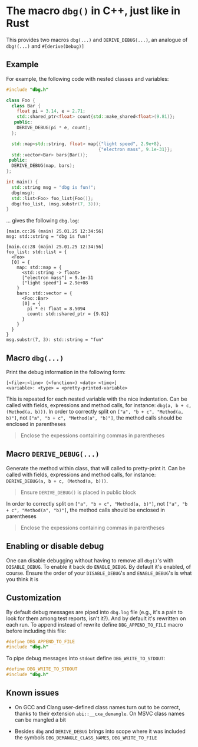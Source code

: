 # The macro `dbg()` in C++, just like in Rust

This provides two macros `dbg(...)` and `DERIVE_DEBUG(...)`, an analogue of `dbg!(...)` and `#[derive(Debug)]`


## Example

For example, the following code with nested classes and variables:
```c++
#include "dbg.h"

class Foo {
  class Bar {
    float pi = 3.14, e = 2.71;
    std::shared_ptr<float> count{std::make_shared<float>(9.81)};
   public:
    DERIVE_DEBUG(pi * e, count);
  };

  std::map<std::string, float> map{{"light speed", 2.9e+8},
                                   {"electron mass", 9.1e-31}};
  std::vector<Bar> bars{Bar()};
 public:
  DERIVE_DEBUG(map, bars);
};

int main() {
  std::string msg = "dbg is fun!";
  dbg(msg);
  std::list<Foo> foo_list{Foo()};
  dbg(foo_list, (msg.substr(7, 3)));
}
```

... gives the following `dbg.log`:
```
[main.cc:26 (main) 25.01.25 12:34:56]
msg: std::string = "dbg is fun!"

[main.cc:28 (main) 25.01.25 12:34:56]
foo_list: std::list = {
  <Foo>
  [0] = {
    map: std::map = {
      <std::string -> float>
      ["electron mass"] = 9.1e-31
      ["light speed"] = 2.9e+08
    }
    bars: std::vector = {
      <Foo::Bar>
      [0] = {
        pi * e: float = 8.5094
        count: std::shared_ptr = {9.81}
      }
    }
  }
}
msg.substr(7, 3): std::string = "fun"
```

## Macro `dbg(...)`

Print the debug information in the following form:
```
[<file>:<line> (<function>) <date> <time>]
<variable>: <type> = <pretty-printed-variable>
```
This is repeated for each nested variable with the nice indentation. Can be called with fields, expressions and method calls, for instance: `dbg(a, b + c, (Method(a, b)))`. In order to correctly split on `["a", "b + c", "Method(a, b)"]`, not `["a", "b + c", "Method(a", "b)"]`, the method calls should be enclosed in parentheses

> Enclose the expessions containing commas in parentheses


## Macro `DERIVE_DEBUG(...)`

Generate the method within class, that will called to pretty-print it. Can be called with fields, expressions and method calls, for instance: `DERIVE_DEBUG(a, b + c, (Method(a, b)))`.

> Ensure `DERIVE_DEBUG()` is placed in public block

In order to correctly split on `["a", "b + c", "Method(a, b)"]`, not `["a", "b + c", "Method(a", "b)"]`, the method calls should be enclosed in parentheses

> Enclose the expessions containing commas in parentheses


## Enabling or disable debug

One can disable debugging without having to remove all `dbg()`'s with `DISABLE_DEBUG`. To enable it back do `ENABLE_DEBUG`. By default it's enabled, of course. Ensure the order of your `DISABLE_DEBUG`'s and `ENABLE_DEBUG`'s is what you think it is


## Customization

By default debug messages are piped into `dbg.log` file (e.g., it's a pain to look for them among test reports, isn't it?).
And by default it's rewritten on each run. To append instead of rewrite define
`DBG_APPEND_TO_FILE` macro before including this file:
```c++
#define DBG_APPEND_TO_FILE
#include "dbg.h"
```

To pipe debug messages into `stdout` define `DBG_WRITE_TO_STDOUT`:
```c++
#define DBG_WRITE_TO_STDOUT
#include "dbg.h"
```


## Known issues

- On GCC and Clang user-defined class names turn out to be correct, thanks to
their extension `abi::__cxa_demangle`. On MSVC class names can be mangled a bit

- Besides `dbg` and `DERIVE_DEBUG` brings into scope where it was included the symbols `DBG_DEMANGLE_CLASS_NAMES`, `DBG_WRITE_TO_FILE`
